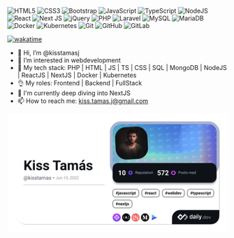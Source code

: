 ![HTML5](https://img.shields.io/badge/html5-%23E34F26.svg?style=for-the-badge&logo=html5&logoColor=white)
![CSS3](https://img.shields.io/badge/css3-%231572B6.svg?style=for-the-badge&logo=css3&logoColor=white)
![Bootstrap](https://img.shields.io/badge/bootstrap-%23563D7C.svg?style=for-the-badge&logo=bootstrap&logoColor=white)
![JavaScript](https://img.shields.io/badge/javascript-%23323330.svg?style=for-the-badge&logo=javascript&logoColor=%23F7DF1E)
![TypeScript](https://img.shields.io/badge/typescript-%23007ACC.svg?style=for-the-badge&logo=typescript&logoColor=white)
![NodeJS](https://img.shields.io/badge/node.js-6DA55F?style=for-the-badge&logo=node.js&logoColor=white)
![React](https://img.shields.io/badge/react-%2320232a.svg?style=for-the-badge&logo=react&logoColor=%2361DAFB)
![Next JS](https://img.shields.io/badge/Next-black?style=for-the-badge&logo=next.js&logoColor=white)
![jQuery](https://img.shields.io/badge/jquery-%230769AD.svg?style=for-the-badge&logo=jquery&logoColor=white)
![PHP](https://img.shields.io/badge/php-%23777BB4.svg?style=for-the-badge&logo=php&logoColor=white)
![Laravel](https://img.shields.io/badge/laravel-%23FF2D20.svg?style=for-the-badge&logo=laravel&logoColor=white)
![MySQL](https://img.shields.io/badge/mysql-%2300f.svg?style=for-the-badge&logo=mysql&logoColor=white)
![MariaDB](https://img.shields.io/badge/MariaDB-003545?style=for-the-badge&logo=mariadb&logoColor=white)
![Docker](https://img.shields.io/badge/docker-%230db7ed.svg?style=for-the-badge&logo=docker&logoColor=white)
![Kubernetes](https://img.shields.io/badge/kubernetes-%23326ce5.svg?style=for-the-badge&logo=kubernetes&logoColor=white)
![Git](https://img.shields.io/badge/git-%23F05033.svg?style=for-the-badge&logo=git&logoColor=white)
![GitHub](https://img.shields.io/badge/github-%23121011.svg?style=for-the-badge&logo=github&logoColor=white)
![GitLab](https://img.shields.io/badge/gitlab-%23181717.svg?style=for-the-badge&logo=gitlab&logoColor=white)

[![wakatime](https://wakatime.com/badge/user/da8cd449-74a6-4a7b-bcbe-d6c973983c4f.svg)](https://wakatime.com/@da8cd449-74a6-4a7b-bcbe-d6c973983c4f)

- 👋 Hi, I’m @kisstamasj
- 👀 I’m interested in webdevelopment
- 🌱 My tech stack: PHP | HTML | JS | TS | CSS | SQL | MongoDB | NodeJS | ReactJS | NextJS | Docker | Kubernetes 
- 👌 My roles: Frontend | Backend | FullStack
- 💎 I'm currently deep diving into NextJS
- 📫 How to reach me: kiss.tamas.j@gmail.com

<div align="center">
<a href="https://app.daily.dev/kisstamas"><img src="https://github.com/kisstamasj/kisstamasj/blob/main/devcard.png" alt="Kiss Tamás's Dev Card"/></a>
</div>

<!---
kisstamasj/kisstamasj is a ✨ special ✨ repository because its `README.md` (this file) appears on your GitHub profile.
You can click the Preview link to take a look at your changes.
--->
